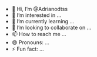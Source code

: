 - 👋 Hi, I’m @Adrianodtss
- 👀 I’m interested in ...
- 🌱 I’m currently learning ...
- 💞️ I’m looking to collaborate on ...
- 📫 How to reach me ...
- 😄 Pronouns: ...
- ⚡ Fun fact: ...

<!---
Adrianodtss/Adrianodtss is a ✨ special ✨ repository because its `README.md` (this file) appears on your GitHub profile.
You can click the Preview link to take a look at your changes.
--->
